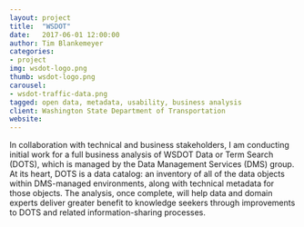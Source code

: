 ```yaml
---
layout: project
title:  "WSDOT"
date:   2017-06-01 12:00:00
author: Tim Blankemeyer
categories:
- project
img: wsdot-logo.png
thumb: wsdot-logo.png
carousel:
- wsdot-traffic-data.png
tagged: open data, metadata, usability, business analysis
client: Washington State Department of Transportation
website: 
---
```

In collaboration with technical and business stakeholders, I am conducting initial work for a full business analysis of WSDOT Data or Term Search (DOTS), which is managed by the Data Management Services (DMS) group. At its heart, DOTS is a data catalog: an inventory of all of the data objects within DMS-managed environments, along with technical metadata for those objects. The analysis, once complete, will help data and domain experts deliver greater benefit to knowledge seekers through improvements to DOTS and related information-sharing processes.
